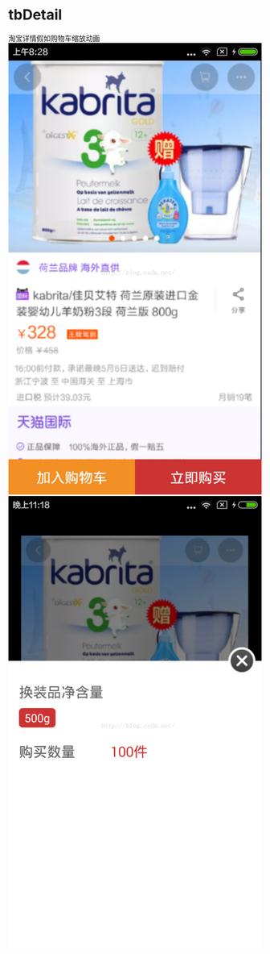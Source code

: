 # tbDetail
淘宝详情假如购物车缩放动画
![ABC](https://github.com/xiangzhihong/tbDetail/blob/master/screen/20160429083822989.png) 
![ABC](https://github.com/xiangzhihong/tbDetail/blob/master/screen/20160429083850864.png) 
